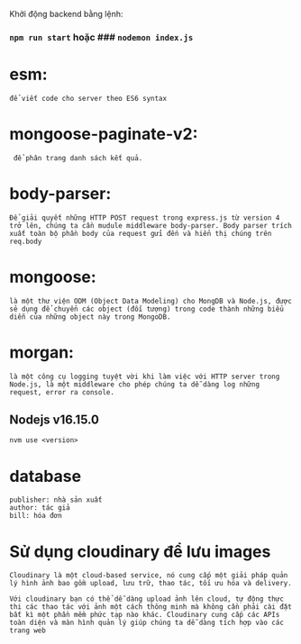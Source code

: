 Khởi động backend bằng lệnh:
### `npm run start` hoặc ### `nodemon index.js`

# esm: 
    để viết code cho server theo ES6 syntax
# mongoose-paginate-v2:
     để phân trang danh sách kết quả.


# body-parser: 
    Để giải quyết những HTTP POST request trong express.js từ version 4 trở lên, chúng ta cần mudule middleware body-parser. Body parser trích xuất toàn bộ phần body của request gửi đến và hiển thị chúng trên req.body
# mongoose: 
    là một thư viện ODM (Object Data Modeling) cho MongDB và Node.js, được sẻ dụng để chuyển các object (đối tượng) trong code thành những biểu diễn của những object này trong MongoDB.
# morgan: 
    là một công cụ logging tuyệt vời khi làm việc với HTTP server trong Node.js, là một middleware cho phép chúng ta dễ dàng log những request, error ra console.

## Nodejs v16.15.0 
    nvm use <version>

# database
    publisher: nhà sản xuất
    author: tác giả
    bill: hóa đơn
# Sử dụng cloudinary để lưu images 
    Cloudinary là một cloud-based service, nó cung cấp một giải pháp quản lý hình ảnh bao gồm upload, lưu trữ, thao tác, tối ưu hóa và delivery.

    Với cloudinary bạn có thể dễ dàng upload ảnh lên cloud, tự động thực thi các thao tác với ảnh một cách thông minh mà không cần phải cài đặt bất kì một phần mềm phức tạp nào khác. Cloudinary cung cấp các APIs toàn diện và màn hình quản lý giúp chúng ta dễ dàng tích hợp vào các trang web